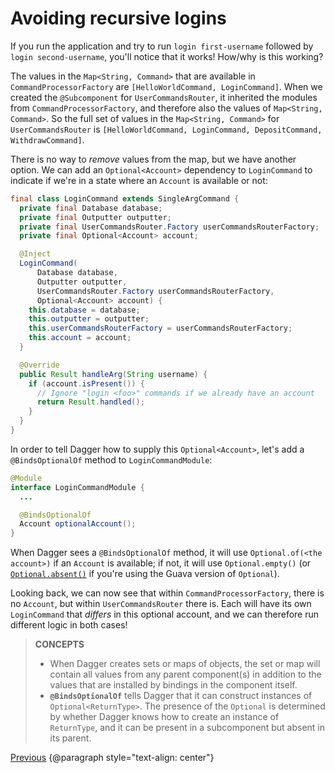 # Avoiding recursive logins

If you run the application and try to run `login first-username` followed by
`login second-username`, you'll notice that it works! How/why is this working?

The values in the `Map<String, Command>` that are available in
`CommandProcessorFactory` are `[HelloWorldCommand, LoginCommand]`. When we
created the `@Subcomponent` for `UserCommandsRouter`, it inherited the modules
from `CommandProcessorFactory`, and therefore also the values of `Map<String,
Command>`. So the full set of values in the `Map<String, Command>` for
`UserCommandsRouter` is `[HelloWorldCommand, LoginCommand, DepositCommand,
WithdrawCommand]`.

There is no way to _remove_ values from the map, but we have another option. We
can add an `Optional<Account>` dependency to `LoginCommand` to indicate if we're
in a state where an `Account` is available or not:

```java
final class LoginCommand extends SingleArgCommand {
  private final Database database;
  private final Outputter outputter;
  private final UserCommandsRouter.Factory userCommandsRouterFactory;
  private final Optional<Account> account;

  @Inject
  LoginCommand(
      Database database,
      Outputter outputter,
      UserCommandsRouter.Factory userCommandsRouterFactory,
      Optional<Account> account) {
    this.database = database;
    this.outputter = outputter;
    this.userCommandsRouterFactory = userCommandsRouterFactory;
    this.account = account;
  }

  @Override
  public Result handleArg(String username) {
    if (account.isPresent()) {
      // Ignore "login <foo>" commands if we already have an account
      return Result.handled();
    }
  }
}
```

In order to tell Dagger how to supply this `Optional<Account>`, let's add a
`@BindsOptionalOf` method to `LoginCommandModule`:

```java
@Module
interface LoginCommandModule {
  ...

  @BindsOptionalOf
  Account optionalAccount();
}
```

When Dagger sees a `@BindsOptionalOf` method, it will use `Optional.of(<the
account>)` if an `Account` is available; if not, it will use `Optional.empty()`
(or
[`Optional.absent()`](https://google.github.io/guava/releases/27.1-jre/api/docs/com/google/common/base/Optional.html)
if you're using the Guava version of `Optional`).

Looking back, we can now see that within `CommandProcessorFactory`, there is no
`Account`, but within `UserCommandsRouter` there is. Each will have its own
`LoginCommand` that _differs_ in this optional account, and we can therefore run
different logic in both cases!

> **CONCEPTS**
>
> *   When Dagger creates sets or maps of objects, the set or map will contain
>     all values from any parent component(s) in addition to the values that are
>     installed by bindings in the component itself.
> *   **`@BindsOptionalOf`** tells Dagger that it can construct instances of
>     `Optional<ReturnType>`. The presence of the `Optional` is determined by
>     whether Dagger knows how to create an instance of `ReturnType`, and it can
>     be present in a subcomponent but absent in its parent.

[Previous](13-max-withdrawal-across-commands)
{@paragraph style="text-align: center"}
